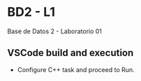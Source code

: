 # BD2 - L1
Base de Datos 2 - Laboratorio 01

## VSCode build and execution

- Configure C++ task and proceed to Run.